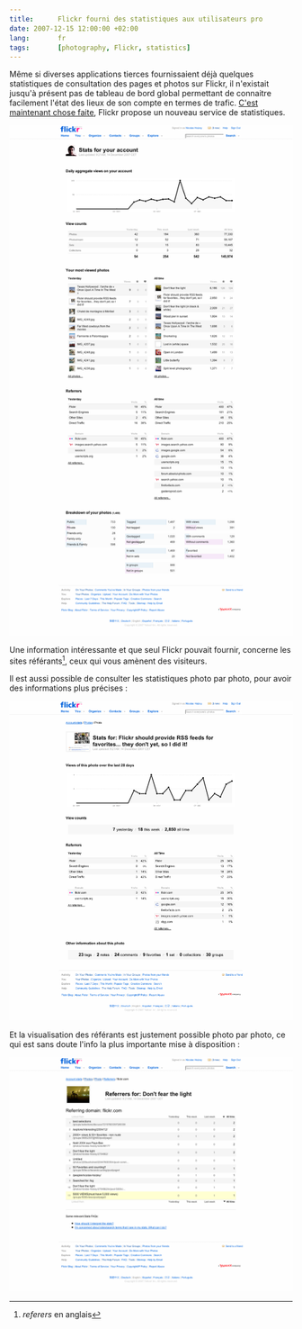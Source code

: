 ```yaml
---
title:      Flickr fourni des statistiques aux utilisateurs pro
date: 2007-12-15 12:00:00 +02:00
lang:       fr
tags:       [photography, Flickr, statistics]
---
```


Même si diverses applications tierces fournissaient déjà quelques statistiques de consultation des pages et photos sur Flickr, il n'existait jusqu'à présent pas de tableau de bord global permettant de connaitre facilement l'état des lieux de son compte en termes de trafic. [C'est maintenant chose faite](http://blog.flickr.com/en/2007/12/13/stats-stats-baby/), Flickr propose un nouveau service de statistiques.

![](Flickr_Stats.png "Les statistiques dans Flickr")

Une information intéressante et que seul Flickr pouvait fournir, concerne les sites référants[^1], ceux qui vous amènent des visiteurs.

Il est aussi possible de consulter les statistiques photo par photo, pour avoir des informations plus précises :

![](Flickr_Stats_Photo.png "Les statistiques d'une photo")

Et la visualisation des référants est justement possible photo par photo, ce qui est sans doute l'info la plus importante mise à disposition :

![](Flickr_Stats_Photo_Referers.png "Les référants d'une photo")

[^1]: *referers* en anglais
